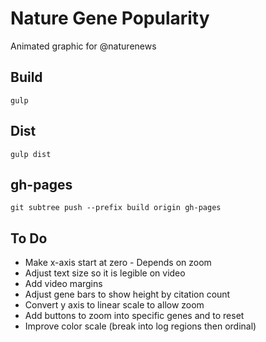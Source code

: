 # Nature Gene Popularity

Animated graphic for @naturenews

## Build 

	gulp

## Dist

	gulp dist

## gh-pages

	git subtree push --prefix build origin gh-pages

## To Do

-	Make x-axis start at zero - Depends on zoom
-	Adjust text size so it is legible on video
-	Add video margins
-	Adjust gene bars to show height by citation count
-	Convert y axis to linear scale to allow zoom
-	Add buttons to zoom into specific genes and to reset
-	Improve color scale (break into log regions then ordinal)
